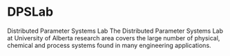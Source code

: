 # DPSLab
Distributed Parameter Systems Lab
The Distributed Parameter Systems Lab at University of Alberta research area covers the large number of physical, chemical and process systems found in many engineering applications.
